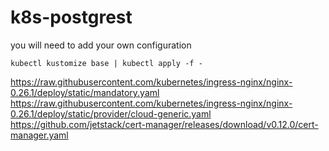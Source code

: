 # k8s-postgrest

you will need to add your own configuration

`kubectl kustomize base | kubectl apply -f -`

https://raw.githubusercontent.com/kubernetes/ingress-nginx/nginx-0.26.1/deploy/static/mandatory.yaml
https://raw.githubusercontent.com/kubernetes/ingress-nginx/nginx-0.26.1/deploy/static/provider/cloud-generic.yaml
https://github.com/jetstack/cert-manager/releases/download/v0.12.0/cert-manager.yaml

